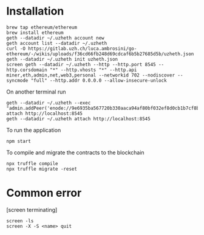 # Installation

```
brew tap ethereum/ethereum
brew install ethereum
geth --datadir ~/.uzheth account new
geth account list --datadir ~/.uzheth
curl -O https://gitlab.uzh.ch/luca.ambrosini/go-ethereum/-/wikis/uploads/f36cd66fb248d69cdcaf6b5b27685d5b/uzheth.json
geth --datadir ~/.uzheth init uzheth.json
screen geth --datadir ~/.uzheth --http --http.port 8545 --http.corsdomain "*" --http.vhosts "*" --http.api miner,eth,admin,net,web3,personal --networkid 702 --nodiscover --syncmode "full" --http.addr 0.0.0.0 --allow-insecure-unlock
```

On another terminal run

```
geth --datadir ~/.uzheth --exec "admin.addPeer('enode://9e6935ba567720b330aaca94af80bf032ef8d0cb1b7cf8bd73c88320756639e08056f4f08c6a3837cde82a9b575ed26a7391d70fadfaec368e60841bb5654118@130.60.244.246:30303')"  attach http://localhost:8545
geth --datadir ~/.uzheth attach http://localhost:8545
```

To run the application

```
npm start
```

To compile and migrate the contracts to the blockchain

```
npx truffle compile
npx truffle migrate -reset
```

# Common error

[screen terminating]

```
screen -ls
screen -X -S <name> quit
```
